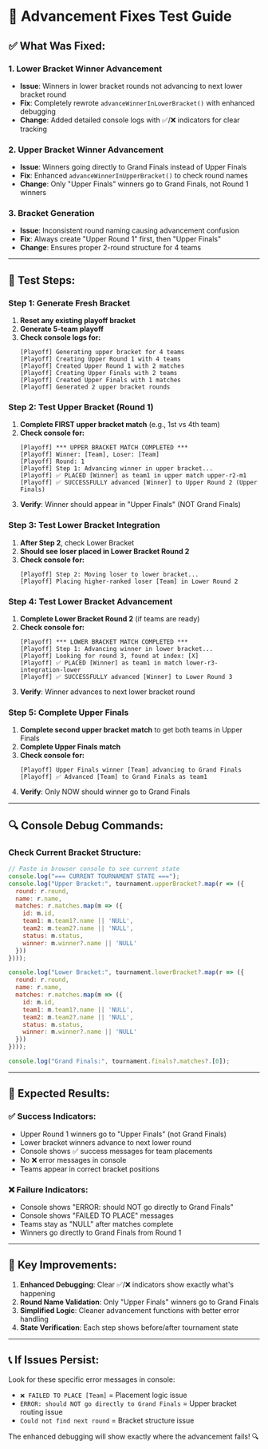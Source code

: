 # 🔧 Advancement Fixes Test Guide

## ✅ **What Was Fixed:**

### **1. Lower Bracket Winner Advancement** 
- **Issue**: Winners in lower bracket rounds not advancing to next lower bracket round
- **Fix**: Completely rewrote `advanceWinnerInLowerBracket()` with enhanced debugging
- **Change**: Added detailed console logs with ✅/❌ indicators for clear tracking

### **2. Upper Bracket Winner Advancement** 
- **Issue**: Winners going directly to Grand Finals instead of Upper Finals
- **Fix**: Enhanced `advanceWinnerInUpperBracket()` to check round names
- **Change**: Only "Upper Finals" winners go to Grand Finals, not Round 1 winners

### **3. Bracket Generation**
- **Issue**: Inconsistent round naming causing advancement confusion
- **Fix**: Always create "Upper Round 1" first, then "Upper Finals"
- **Change**: Ensures proper 2-round structure for 4 teams

---

## 🧪 **Test Steps:**

### **Step 1: Generate Fresh Bracket**
1. **Reset any existing playoff bracket**
2. **Generate 5-team playoff**
3. **Check console logs for:**
   ```
   [Playoff] Generating upper bracket for 4 teams
   [Playoff] Creating Upper Round 1 with 4 teams
   [Playoff] Created Upper Round 1 with 2 matches
   [Playoff] Creating Upper Finals with 2 teams
   [Playoff] Created Upper Finals with 1 matches
   [Playoff] Generated 2 upper bracket rounds
   ```

### **Step 2: Test Upper Bracket (Round 1)**
1. **Complete FIRST upper bracket match** (e.g., 1st vs 4th team)
2. **Check console for:**
   ```
   [Playoff] *** UPPER BRACKET MATCH COMPLETED ***
   [Playoff] Winner: [Team], Loser: [Team]
   [Playoff] Round: 1
   [Playoff] Step 1: Advancing winner in upper bracket...
   [Playoff] ✅ PLACED [Winner] as team1 in upper match upper-r2-m1
   [Playoff] ✅ SUCCESSFULLY advanced [Winner] to Upper Round 2 (Upper Finals)
   ```
3. **Verify**: Winner should appear in "Upper Finals" (NOT Grand Finals)

### **Step 3: Test Lower Bracket Integration**
1. **After Step 2**, check Lower Bracket
2. **Should see loser placed in Lower Bracket Round 2**
3. **Check console for:**
   ```
   [Playoff] Step 2: Moving loser to lower bracket...
   [Playoff] Placing higher-ranked loser [Team] in Lower Round 2
   ```

### **Step 4: Test Lower Bracket Advancement**
1. **Complete Lower Bracket Round 2** (if teams are ready)
2. **Check console for:**
   ```
   [Playoff] *** LOWER BRACKET MATCH COMPLETED ***
   [Playoff] Step 1: Advancing winner in lower bracket...
   [Playoff] Looking for round 3, found at index: [X]
   [Playoff] ✅ PLACED [Winner] as team1 in match lower-r3-integration-lower
   [Playoff] ✅ SUCCESSFULLY advanced [Winner] to Lower Round 3
   ```
3. **Verify**: Winner advances to next lower bracket round

### **Step 5: Complete Upper Finals**
1. **Complete second upper bracket match** to get both teams in Upper Finals
2. **Complete Upper Finals match**
3. **Check console for:**
   ```
   [Playoff] Upper Finals winner [Team] advancing to Grand Finals
   [Playoff] ✅ Advanced [Team] to Grand Finals as team1
   ```
4. **Verify**: Only NOW should winner go to Grand Finals

---

## 🔍 **Console Debug Commands:**

### **Check Current Bracket Structure:**
```javascript
// Paste in browser console to see current state
console.log("=== CURRENT TOURNAMENT STATE ===");
console.log("Upper Bracket:", tournament.upperBracket?.map(r => ({
  round: r.round,
  name: r.name,
  matches: r.matches.map(m => ({
    id: m.id,
    team1: m.team1?.name || 'NULL',
    team2: m.team2?.name || 'NULL',
    status: m.status,
    winner: m.winner?.name || 'NULL'
  }))
})));

console.log("Lower Bracket:", tournament.lowerBracket?.map(r => ({
  round: r.round,
  name: r.name,
  matches: r.matches.map(m => ({
    id: m.id,
    team1: m.team1?.name || 'NULL',
    team2: m.team2?.name || 'NULL',
    status: m.status,
    winner: m.winner?.name || 'NULL'
  }))
})));

console.log("Grand Finals:", tournament.finals?.matches?.[0]);
```

---

## 🎯 **Expected Results:**

### **✅ Success Indicators:**
- Upper Round 1 winners go to "Upper Finals" (not Grand Finals)
- Lower bracket winners advance to next lower round 
- Console shows ✅ success messages for team placements
- No ❌ error messages in console
- Teams appear in correct bracket positions

### **❌ Failure Indicators:**
- Console shows "ERROR: should NOT go directly to Grand Finals"
- Console shows "FAILED TO PLACE" messages
- Teams stay as "NULL" after matches complete
- Winners go directly to Grand Finals from Round 1

---

## 🚀 **Key Improvements:**

1. **Enhanced Debugging**: Clear ✅/❌ indicators show exactly what's happening
2. **Round Name Validation**: Only "Upper Finals" winners go to Grand Finals
3. **Simplified Logic**: Cleaner advancement functions with better error handling
4. **State Verification**: Each step shows before/after tournament state

---

## 📞 **If Issues Persist:**

Look for these specific error messages in console:
- `❌ FAILED TO PLACE [Team]` = Placement logic issue
- `ERROR: should NOT go directly to Grand Finals` = Upper bracket routing issue
- `Could not find next round` = Bracket structure issue

The enhanced debugging will show exactly where the advancement fails! 🔍